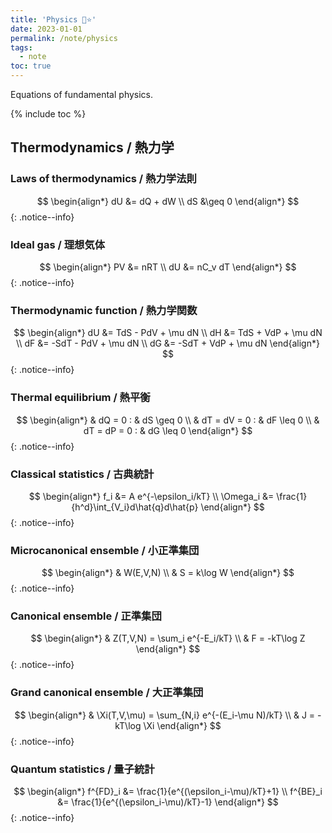 ```yaml
---
title: 'Physics 🍊⭐'
date: 2023-01-01
permalink: /note/physics
tags:
  - note
toc: true
---
```


Equations of fundamental physics.

{% include toc %}

## Thermodynamics / 熱力学

### Laws of thermodynamics / 熱力学法則

$$
\begin{align*}
dU &= dQ + dW \\
dS &\geq 0
\end{align*}
$$
{: .notice--info}

### Ideal gas / 理想気体

$$
\begin{align*}
PV &= nRT \\
dU &= nC_v dT
\end{align*}
$$
{: .notice--info}

### Thermodynamic function / 熱力学関数

$$
\begin{align*}
dU &= TdS - PdV + \mu dN \\
dH &= TdS + VdP + \mu dN \\
dF &= -SdT - PdV + \mu dN \\
dG &= -SdT + VdP + \mu dN
\end{align*}
$$
{: .notice--info}

### Thermal equilibrium / 熱平衡

$$
\begin{align*}
& dQ = 0 : & dS \geq 0 \\
& dT = dV = 0 : & dF \leq 0 \\
& dT = dP = 0 : & dG \leq 0
\end{align*}
$$
{: .notice--info}

### Classical statistics / 古典統計

$$
\begin{align*}
f_i &= A e^{-\epsilon_i/kT} \\
\Omega_i &= \frac{1}{h^d}\int_{V_i}d\hat{q}d\hat{p}
\end{align*}
$$
{: .notice--info}

### Microcanonical ensemble / 小正準集団

$$
\begin{align*}
& W(E,V,N) \\
& S = k\log W
\end{align*}
$$
{: .notice--info}

### Canonical ensemble / 正準集団

$$
\begin{align*}
& Z(T,V,N) = \sum_i e^{-E_i/kT} \\
& F = -kT\log Z
\end{align*}
$$
{: .notice--info}

### Grand canonical ensemble / 大正準集団

$$
\begin{align*}
& \Xi(T,V,\mu) = \sum_{N,i} e^{-(E_i-\mu N)/kT} \\
& J = -kT\log \Xi
\end{align*}
$$
{: .notice--info}

### Quantum statistics / 量子統計

$$
\begin{align*}
f^{FD}_i &= \frac{1}{e^{(\epsilon_i-\mu)/kT}+1} \\
f^{BE}_i &= \frac{1}{e^{(\epsilon_i-\mu)/kT}-1}
\end{align*}
$$
{: .notice--info}